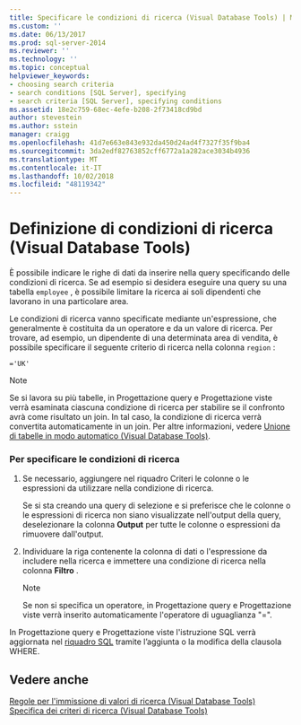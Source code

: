 ```yaml
---
title: Specificare le condizioni di ricerca (Visual Database Tools) | Microsoft Docs
ms.custom: ''
ms.date: 06/13/2017
ms.prod: sql-server-2014
ms.reviewer: ''
ms.technology: ''
ms.topic: conceptual
helpviewer_keywords:
- choosing search criteria
- search conditions [SQL Server], specifying
- search criteria [SQL Server], specifying conditions
ms.assetid: 18e2c759-68ec-4efe-b208-2f73418cd9bd
author: stevestein
ms.author: sstein
manager: craigg
ms.openlocfilehash: 41d7e663e843e932da450d24ad4f7327f35f9ba4
ms.sourcegitcommit: 3da2edf82763852cff6772a1a282ace3034b4936
ms.translationtype: MT
ms.contentlocale: it-IT
ms.lasthandoff: 10/02/2018
ms.locfileid: "48119342"
---
```

# <a name="specify-search-conditions-visual-database-tools"></a>Definizione di condizioni di ricerca (Visual Database Tools)
  È possibile indicare le righe di dati da inserire nella query specificando delle condizioni di ricerca. Se ad esempio si desidera eseguire una query su una tabella `employee` , è possibile limitare la ricerca ai soli dipendenti che lavorano in una particolare area.  
  
 Le condizioni di ricerca vanno specificate mediante un'espressione, che generalmente è costituita da un operatore e da un valore di ricerca. Per trovare, ad esempio, un dipendente di una determinata area di vendita, è possibile specificare il seguente criterio di ricerca nella colonna `region` :  
  
```  
='UK'  
```  
  
> [!NOTE]  
>  Se si lavora su più tabelle, in Progettazione query e Progettazione viste verrà esaminata ciascuna condizione di ricerca per stabilire se il confronto avrà come risultato un join. In tal caso, la condizione di ricerca verrà convertita automaticamente in un join. Per altre informazioni, vedere [Unione di tabelle in modo automatico &#40;Visual Database Tools&#41;](visual-database-tools.md).  
  
### <a name="to-specify-search-conditions"></a>Per specificare le condizioni di ricerca  
  
1.  Se necessario, aggiungere nel riquadro Criteri le colonne o le espressioni da utilizzare nella condizione di ricerca.  
  
     Se si sta creando una query di selezione e si preferisce che le colonne o le espressioni di ricerca non siano visualizzate nell'output della query, deselezionare la colonna **Output** per tutte le colonne o espressioni da rimuovere dall'output.  
  
2.  Individuare la riga contenente la colonna di dati o l'espressione da includere nella ricerca e immettere una condizione di ricerca nella colonna **Filtro** .  
  
    > [!NOTE]  
    >  Se non si specifica un operatore, in Progettazione query e Progettazione viste verrà inserito automaticamente l'operatore di uguaglianza "=".  
  
 In Progettazione query e Progettazione viste l'istruzione SQL verrà aggiornata nel [riquadro SQL](sql-pane-visual-database-tools.md) tramite l’aggiunta o la modifica della clausola WHERE.  
  
## <a name="see-also"></a>Vedere anche  
 [Regole per l'immissione di valori di ricerca &#40;Visual Database Tools&#41;](rules-for-entering-search-values-visual-database-tools.md)   
 [Specifica dei criteri di ricerca &#40;Visual Database Tools&#41;](specify-search-criteria-visual-database-tools.md)  
  
  
